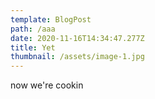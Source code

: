 ```yaml
---
template: BlogPost
path: /aaa
date: 2020-11-16T14:34:47.277Z
title: Yet
thumbnail: /assets/image-1.jpg
---
```

now we're cookin